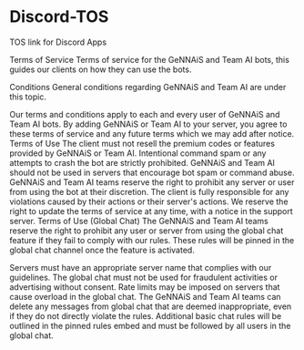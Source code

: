 # Discord-TOS
TOS link for Discord Apps

Terms of Service
Terms of service for the GeNNAiS and Team AI bots, this guides our clients on how they can use the bots.

Conditions
General conditions regarding GeNNAiS and Team AI are under this topic.

Our terms and conditions apply to each and every user of GeNNAiS and Team AI bots.
By adding GeNNAiS or Team AI to your server, you agree to these terms of service and any future terms which we may add after notice.
Terms of Use
The client must not resell the premium codes or features provided by GeNNAiS or Team AI.
Intentional command spam or any attempts to crash the bot are strictly prohibited.
GeNNAiS and Team AI should not be used in servers that encourage bot spam or command abuse.
GeNNAiS and Team AI teams reserve the right to prohibit any server or user from using the bot at their discretion.
The client is fully responsible for any violations caused by their actions or their server's actions.
We reserve the right to update the terms of service at any time, with a notice in the support server.
Terms of Use (Global Chat)
The GeNNAiS and Team AI teams reserve the right to prohibit any user or server from using the global chat feature if they fail to comply with our rules. These rules will be pinned in the global chat channel once the feature is activated.

Servers must have an appropriate server name that complies with our guidelines.
The global chat must not be used for fraudulent activities or advertising without consent.
Rate limits may be imposed on servers that cause overload in the global chat.
The GeNNAiS and Team AI teams can delete any messages from global chat that are deemed inappropriate, even if they do not directly violate the rules.
Additional basic chat rules will be outlined in the pinned rules embed and must be followed by all users in the global chat.

